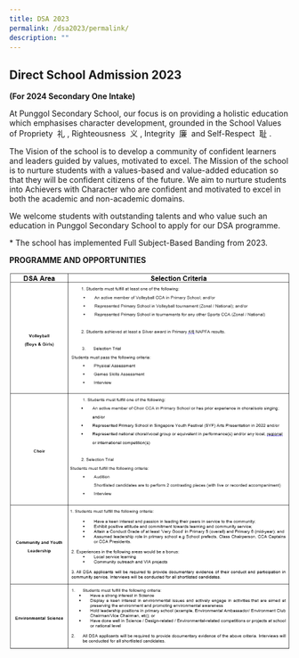 ```yaml
---
title: DSA 2023
permalink: /dsa2023/permalink/
description: ""
---
```

## Direct School Admission 2023
**(For 2024 Secondary One Intake)**

At Punggol Secondary School, our focus is on providing a holistic education which emphasises character development, grounded in the School Values of Propriety  礼 , Righteousness  义 , Integrity  廉  and Self-Respect  耻 .

The Vision of the school is to develop a community of confident learners and leaders guided by values, motivated to excel. The Mission of the school is to nurture students with a values-based and value-added education so that they will be confident citizens of the future. We aim to nurture students into Achievers with Character who are confident and motivated to excel in both the academic and non-academic domains.

We welcome students with outstanding talents and who value such an education in Punggol Secondary School to apply for our DSA programme.

\* The school has implemented Full Subject-Based Banding from 2023.

**PROGRAMME AND OPPORTUNITIES**

![](/images/dsa%20criteria.png)